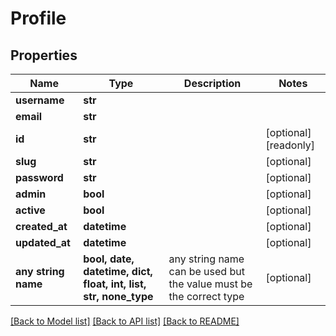 # Profile


## Properties
Name | Type | Description | Notes
------------ | ------------- | ------------- | -------------
**username** | **str** |  | 
**email** | **str** |  | 
**id** | **str** |  | [optional] [readonly] 
**slug** | **str** |  | [optional] 
**password** | **str** |  | [optional] 
**admin** | **bool** |  | [optional] 
**active** | **bool** |  | [optional] 
**created_at** | **datetime** |  | [optional] 
**updated_at** | **datetime** |  | [optional] 
**any string name** | **bool, date, datetime, dict, float, int, list, str, none_type** | any string name can be used but the value must be the correct type | [optional]

[[Back to Model list]](../README.md#documentation-for-models) [[Back to API list]](../README.md#documentation-for-api-endpoints) [[Back to README]](../README.md)


